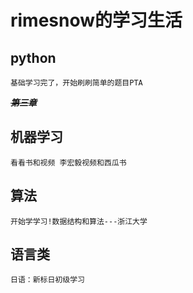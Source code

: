 # rimesnow的学习生活
## python
    基础学习完了，开始刷刷简单的题目PTA  
  ***~~第三章~~***
## 机器学习
    看看书和视频 李宏毅视频和西瓜书
## 算法
    开始学学习!数据结构和算法---浙江大学
## 语言类
    日语：新标日初级学习
